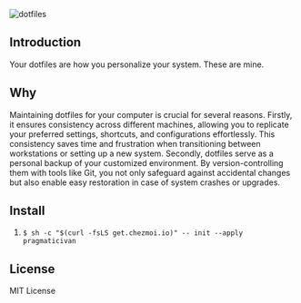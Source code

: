![dotfiles](https://github.com/pragmaticivan/dotfiles/assets/301291/291198e8-5175-4562-88a2-c885458cc003)


## Introduction

Your dotfiles are how you personalize your system. These are mine.

## Why

Maintaining dotfiles for your computer is crucial for several reasons. Firstly, it ensures consistency across different machines, allowing you to replicate your preferred settings, shortcuts, and configurations effortlessly. This consistency saves time and frustration when transitioning between workstations or setting up a new system. Secondly, dotfiles serve as a personal backup of your customized environment. By version-controlling them with tools like Git, you not only safeguard against accidental changes but also enable easy restoration in case of system crashes or upgrades.

## Install

1. `$ sh -c "$(curl -fsLS get.chezmoi.io)" -- init --apply pragmaticivan`

## License

MIT License
